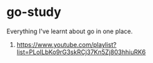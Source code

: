 # go-study
Everything I've learnt about go in one place.
1. https://www.youtube.com/playlist?list=PLoILbKo9rG3skRCj37Kn5Zj803hhiuRK6
